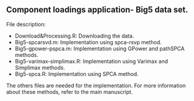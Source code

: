 ## Component loadings application- Big5 data set.

File description:
- Download&Processing.R: Downloading the data.
- Big5-spcarsvd.m: Implementation using spca-rsvp method.
- Big5-gpower-pspca.m: Implementation using GPower and pathSPCA methods.
- Big5-varimax-simplimax.R: Implementation using Varimax and Simplimax methods.
- Big5-spca.R: Implementation using SPCA method.


The others files are needed for the implementation. For more information about these methods, refer to the main manuscript.

